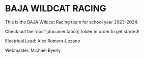 # BAJA WILDCAT RACING

This is the BAJA Wildcat Racing team for school year 2023-2024.

Check out the 'doc' (documentation) folder in order to get started!


Electrical Lead: Alex Romero-Lozano

Webmaster: Michael Byerly
